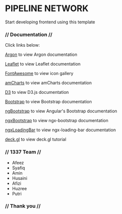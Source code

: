# PIPELINE NETWORK

Start developing frontend using this template

### // Documentation //

Click links below:

[Argon](https://demos.creative-tim.com/argon-dashboard-pro-angular/#/documentation/overview?ref=github-ad-pro-angular) to view Argon documentation

[Leaflet](https://github.com/Asymmetrik/ngx-leaflet) to view Leaflet documentation

[FontAwesome](https://fontawesome.com/icons?d=gallery) to view icon gallery

[amCharts](https://www.amcharts.com/demos/) to view amCharts documentation

[D3](https://d3js.org/) to view D3.js documentation

[Bootstrap](https://getbootstrap.com/docs) to view Bootstrap documentation

[ngBootstrap](https://ng-bootstrap.github.io/#/getting-started) to view Angular's Bootstrap documentation

[ngxBootstrap](https://valor-software.com/ngx-bootstrap/#/documentation) to view ngx-bootstrap documentation

[ngxLoadingBar](https://github.com/aitboudad/ngx-loading-bar) to view ngx-loading-bar documentation

[deck.gl](https://calebukle.com/blog/use-mapbox-deckgl-angular-together-with-realtime-data) to view deck.gl tutorial



### // 1337 Team //
- Afeez
- Syafiq
- Amin
- Husaini
- Afizi
- Huzree
- Putri

### // Thank you //